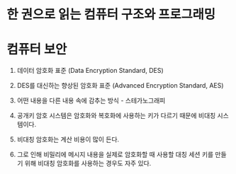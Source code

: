 # 한 권으로 읽는 컴퓨터 구조와 프로그래밍 

# 컴퓨터 보안

1. 데이터 암호화 표준 (Data Encryption Standard, DES)

2. DES를 대신하는 향상된 암호화 표준 (Advanced Encryption Standard, AES)

3. 어떤 내용을 다른 내용 속에 감추는 방식 - 스테가노그래피

4. 공개키 암호 시스템은 암호화와 복호화에 사용하는 키가 다르기 때문에 비대칭 시스템이다.

5. 비대칭 암호화는 계산 비용이 많이 든다.

6. 그로 인해 비밀리에 메시지 내용을 실제로 암호화할 때 사용할 대칭 세션 키를 만들기 위해 비대칭 암호화를 사용하는 경우도 자주 있다.


